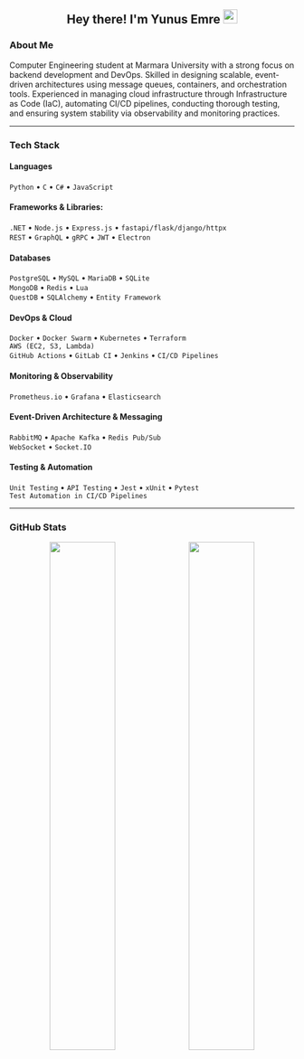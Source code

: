 <h2 align="center">Hey there! I'm Yunus Emre <img src="https://github.com/yunustechin/yunustechin/blob/master/Hi.gif" width="25"></h2>

### About Me

Computer Engineering student at Marmara University with a strong focus on backend development and DevOps. Skilled in designing scalable, event-driven architectures using message queues, containers, and orchestration tools. Experienced in managing cloud infrastructure through Infrastructure as Code (IaC), automating CI/CD pipelines, conducting thorough testing, and ensuring system stability via observability and monitoring practices. 

---

### Tech Stack

#### Languages
`Python` • `C` • `C#` • `JavaScript`

#### Frameworks & Libraries:
`.NET` • `Node.js` • `Express.js` • `fastapi/flask/django/httpx`  
`REST` • `GraphQL` • `gRPC` • `JWT` • `Electron`

#### Databases
`PostgreSQL` • `MySQL` • `MariaDB` • `SQLite`  
`MongoDB` • `Redis`  • `Lua`  
`QuestDB` • `SQLAlchemy` • `Entity Framework`

#### DevOps & Cloud
`Docker` • `Docker Swarm` • `Kubernetes` • `Terraform`  
`AWS (EC2, S3, Lambda)`  
`GitHub Actions` • `GitLab CI` • `Jenkins` • `CI/CD Pipelines`

#### Monitoring & Observability
`Prometheus.io` • `Grafana` • `Elasticsearch`

#### Event-Driven Architecture & Messaging
`RabbitMQ` • `Apache Kafka` • `Redis Pub/Sub`    
`WebSocket` • `Socket.IO`

#### Testing & Automation
`Unit Testing` • `API Testing` • `Jest` • `xUnit` • `Pytest`  
`Test Automation in CI/CD Pipelines`

---

### GitHub Stats

<p align="center">
  <img src="https://github-readme-stats.vercel.app/api?username=yunustechin&show_icons=true&theme=dark&count_private=true&hide_border=true" width="48%"/>
  <img src="https://github-readme-stats.vercel.app/api/top-langs/?username=yunustechin&layout=compact&theme=dark&hide_border=true" width="48%"/>
</p>
